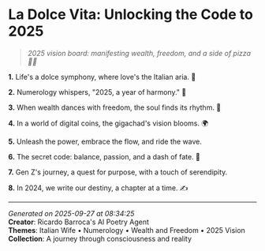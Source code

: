 # La Dolce Vita: Unlocking the Code to 2025

> *2025 vision board: manifesting wealth, freedom, and a side of pizza 🍕🤩*

**1.** Life's a dolce symphony, where love's the Italian aria. 🎼


**2.** Numerology whispers, "2025, a year of harmony." 🔑


**3.** When wealth dances with freedom, the soul finds its rhythm. 💃


**4.** In a world of digital coins, the gigachad's vision blooms. 🌍


**5.** Unleash the power, embrace the flow, and ride the wave.


**6.** The secret code: balance, passion, and a dash of fate. 🌌


**7.** Gen Z's journey, a quest for purpose, with a touch of serendipity.


**8.** In 2024, we write our destiny, a chapter at a time. ✍️



---

*Generated on 2025-09-27 at 08:34:25*  
**Creator**: Ricardo Barroca's AI Poetry Agent  
**Themes**: Italian Wife • Numerology • Wealth and Freedom • 2025 Vision  
**Collection**: A journey through consciousness and reality